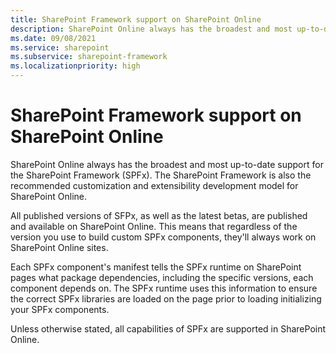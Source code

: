 ```yaml
---
title: SharePoint Framework support on SharePoint Online
description: SharePoint Online always has the broadest and most up-to-date support for the SHarePoint Framework (SPFx). The SharePoint Framework is also the recommended customization and extensibility development model for SharePoint Online.
ms.date: 09/08/2021
ms.service: sharepoint
ms.subservice: sharepoint-framework
ms.localizationpriority: high
---
```


# SharePoint Framework support on SharePoint Online

SharePoint Online always has the broadest and most up-to-date support for the SharePoint Framework (SPFx). The SharePoint Framework is also the recommended customization and extensibility development model for SharePoint Online.

All published versions of SFPx, as well as the latest betas, are published and available on SharePoint Online. This means that regardless of the version you use to build custom SPFx components, they'll always work on SharePoint Online sites.

Each SPFx component's manifest tells the SPFx runtime on SharePoint pages what package dependencies, including the specific versions, each component depends on. The SPFx runtime uses this information to ensure the correct SPFx libraries are loaded on the page prior to loading initializing your SPFx components.

Unless otherwise stated, all capabilities of SPFx are supported in SharePoint Online.

